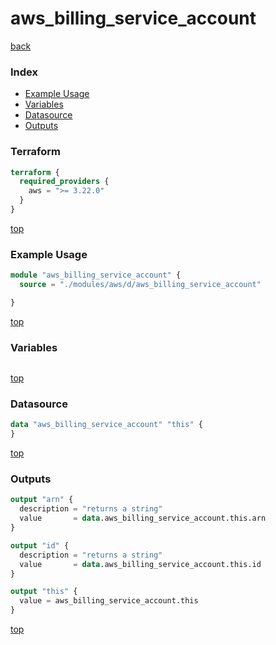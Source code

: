 # aws_billing_service_account

[back](../aws.md)

### Index

- [Example Usage](#example-usage)
- [Variables](#variables)
- [Datasource](#datasource)
- [Outputs](#outputs)

### Terraform

```terraform
terraform {
  required_providers {
    aws = ">= 3.22.0"
  }
}
```

[top](#index)

### Example Usage

```terraform
module "aws_billing_service_account" {
  source = "./modules/aws/d/aws_billing_service_account"

}
```

[top](#index)

### Variables

```terraform
```

[top](#index)

### Datasource

```terraform
data "aws_billing_service_account" "this" {
}
```

[top](#index)

### Outputs

```terraform
output "arn" {
  description = "returns a string"
  value       = data.aws_billing_service_account.this.arn
}

output "id" {
  description = "returns a string"
  value       = data.aws_billing_service_account.this.id
}

output "this" {
  value = aws_billing_service_account.this
}
```

[top](#index)